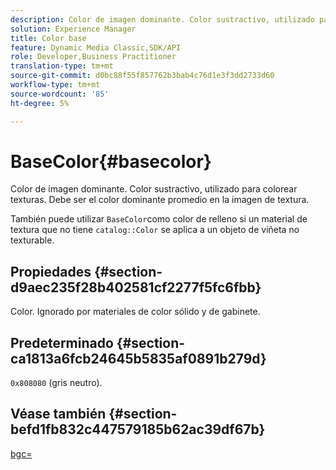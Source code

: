 ```yaml
---
description: Color de imagen dominante. Color sustractivo, utilizado para colorear texturas. Debe ser el color dominante promedio en la imagen de textura.
solution: Experience Manager
title: Color base
feature: Dynamic Media Classic,SDK/API
role: Developer,Business Practitioner
translation-type: tm+mt
source-git-commit: d0bc88f55f857762b3bab4c76d1e3f3dd2733d60
workflow-type: tm+mt
source-wordcount: '85'
ht-degree: 5%

---
```



# BaseColor{#basecolor}

Color de imagen dominante. Color sustractivo, utilizado para colorear texturas. Debe ser el color dominante promedio en la imagen de textura.

También puede utilizar `BaseColor`como color de relleno si un material de textura que no tiene `catalog::Color` se aplica a un objeto de viñeta no texturable.

## Propiedades {#section-d9aec235f28b402581cf2277f5fc6fbb}

Color. Ignorado por materiales de color sólido y de gabinete.

## Predeterminado {#section-ca1813a6fcb24645b5835af0891b279d}

`0x808080` (gris neutro).

## Véase también {#section-befd1fb832c447579185b62ac39df67b}

[bgc=](../../../../../ir-api/http-protocol/image-rendering-api-ref/c-ir-http-protocol-ref/c-ir-http-protocol-command-reference/r-ir-bgc.md#reference-3f5c78cea01c4a85aa582076d23aebb0)
